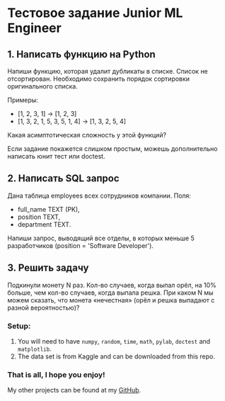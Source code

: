 # Тестовое задание Junior ML Engineer

## 1. Написать функцию на Python

Напиши функцию, которая удалит дубликаты в списке. Список не отсортирован. Необходимо сохранить порядок сортировки оригинального списка.

Примеры:
* [1, 2, 3, 1] → [1, 2, 3]
* [1, 3, 2, 1, 5, 3, 5, 1, 4] → [1, 3, 2, 5, 4]

Какая асимптотическая сложность у этой функций?

Если задание покажется слишком простым, можешь дополнительно написать юнит тест или doctest.

## 2. Написать SQL запрос

Дана таблица employees всех сотрудников компании. Поля:
* full_name TEXT (PK),
* position TEXT,
* department TEXT.

Напиши запрос, выводящий все отделы, в которых меньше 5 разработчиков (position = 'Software Developer').

## 3. Решить задачу

Подкинули монету N раз. Кол-во случаев, когда выпал орёл, на 10% больше, чем кол-во случаев, когда выпала решка. При каком N мы можем сказать, что монета «нечестная» (орёл и решка выпадают с разной вероятностью)?

### Setup:
  1) You will need to have `numpy`, `random`, `time`, `math`, `pylab`, `doctest` and `matplotlib`.
  2) The data set is from Kaggle and can be downloaded from this repo.

### That is all, I hope you enjoy!
My other projects can be found at my [GitHub](https://github.com/dariabogun?tab=repositories).
